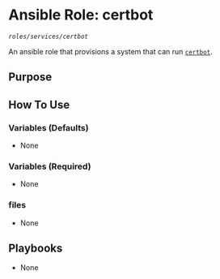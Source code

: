 # Ansible Role: certbot
*`roles/services/certbot`*

An ansible role that provisions a system that can run [`certbot`](https://certbot.eff.org/).

## Purpose


## How To Use

### Variables (Defaults)

- None

### Variables (Required)

- None

### files

- None

## Playbooks

- None

